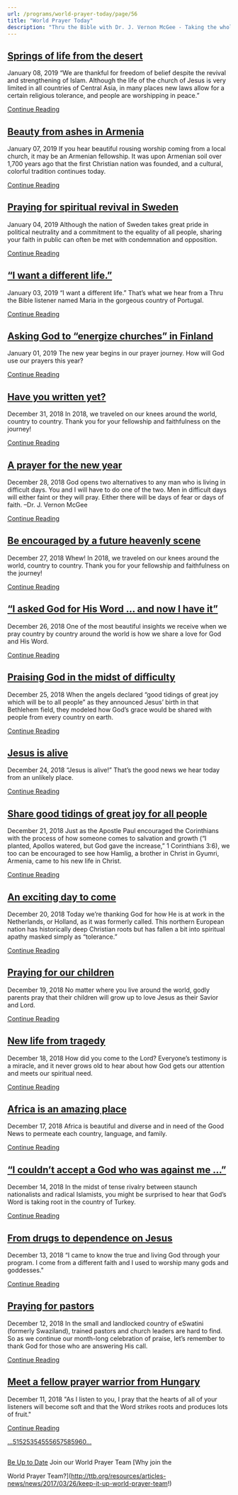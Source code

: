 ```yaml
---
url: /programs/world-prayer-today/page/56
title: "World Prayer Today"
description: "Thru the Bible with Dr. J. Vernon McGee - Taking the whole Word to the whole world"
---
```







## [Springs of life from the desert](../world-prayer-today/2019/01/08/springs-of-life-from-the-desert)


January 08, 2019
“We are thankful for freedom of belief despite the revival and strengthening of Islam. Although the life of the church of Jesus is very limited in all countries of Central Asia, in many places new laws allow for a certain religious tolerance, and people are worshipping in peace.”


[Continue Reading](../world-prayer-today/2019/01/08/springs-of-life-from-the-desert)




## [Beauty from ashes in Armenia](../world-prayer-today/2019/01/07/beauty-from-ashes-in-armenia)


January 07, 2019
If you hear beautiful rousing worship coming from a local church, it may be an Armenian fellowship. It was upon Armenian soil over 1,700 years ago that the first Christian nation was founded, and a cultural, colorful tradition continues today. 


[Continue Reading](../world-prayer-today/2019/01/07/beauty-from-ashes-in-armenia)




## [Praying for spiritual revival in Sweden](../world-prayer-today/2019/01/04/praying-for-spiritual-revival-in-sweden)


January 04, 2019
Although the nation of Sweden takes great pride in political neutrality and a commitment to the equality of all people, sharing your faith in public can often be met with condemnation and opposition.


[Continue Reading](../world-prayer-today/2019/01/04/praying-for-spiritual-revival-in-sweden)




## [“I want a different life.”](../world-prayer-today/2019/01/03/i-want-a-different-life-)


January 03, 2019
“I want a different life.” That’s what we hear from a Thru the Bible listener named Maria in the gorgeous country of Portugal.


[Continue Reading](../world-prayer-today/2019/01/03/i-want-a-different-life-)




## [Asking God to “energize churches” in Finland](../world-prayer-today/2019/01/01/asking-god-to-energize-churches-in-finland)


January 01, 2019
The new year begins in our prayer journey. How will God use our prayers this year? 


[Continue Reading](../world-prayer-today/2019/01/01/asking-god-to-energize-churches-in-finland)




## [Have you written yet?](../world-prayer-today/2018/12/31/have-you-written-yet)


December 31, 2018
In 2018, we traveled on our knees around the world, country to country. Thank you for your fellowship and faithfulness on the journey! 


[Continue Reading](../world-prayer-today/2018/12/31/have-you-written-yet)




## [A prayer for the new year](../world-prayer-today/2018/12/28/a-prayer-for-the-new-year)


December 28, 2018
God opens two alternatives to any man who is living in difficult days. You and I will have to do one of the two. Men in difficult days will either faint or they will pray. Either there will be days of fear or days of faith. –Dr. J. Vernon McGee


[Continue Reading](../world-prayer-today/2018/12/28/a-prayer-for-the-new-year)




## [Be encouraged by a future heavenly scene](../world-prayer-today/2018/12/27/be-encouraged-by-a-future-heavenly-scene)


December 27, 2018
Whew! In 2018, we traveled on our knees around the world, country to country. Thank you for your fellowship and faithfulness on the journey! 


[Continue Reading](../world-prayer-today/2018/12/27/be-encouraged-by-a-future-heavenly-scene)




## [“I asked God for His Word … and now I have it”](../world-prayer-today/2018/12/26/i-asked-god-for-his-word-and-now-i-have-it)


December 26, 2018
One of the most beautiful insights we receive when we pray country by country around the world is how we share a love for God and His Word. 


[Continue Reading](../world-prayer-today/2018/12/26/i-asked-god-for-his-word-and-now-i-have-it)




## [Praising God in the midst of difficulty](../world-prayer-today/2018/12/25/praising-god-in-the-midst-of-difficulty)


December 25, 2018
When the angels declared “good tidings of great joy which will be to all people” as they announced Jesus’ birth in that Bethlehem field, they modeled how God’s grace would be shared with people from every country on earth. 


[Continue Reading](../world-prayer-today/2018/12/25/praising-god-in-the-midst-of-difficulty)




## [Jesus is alive](../world-prayer-today/2018/12/24/jesus-is-alive)


December 24, 2018
“Jesus is alive!” That’s the good news we hear today from an unlikely place. 


[Continue Reading](../world-prayer-today/2018/12/24/jesus-is-alive)




## [Share good tidings of great joy for all people](../world-prayer-today/2018/12/21/share-good-tidings-of-great-joy-for-all-people)


December 21, 2018
Just as the Apostle Paul encouraged the Corinthians with the process of how someone comes to salvation and growth (“I planted, Apollos watered, but God gave the increase,” 1 Corinthians 3:6), we too can be encouraged to see how Hamlig, a brother in Christ in Gyumri, Armenia, came to his new life in Christ. 


[Continue Reading](../world-prayer-today/2018/12/21/share-good-tidings-of-great-joy-for-all-people)




## [An exciting day to come](../world-prayer-today/2018/12/20/an-exciting-day-to-come)


December 20, 2018
Today we’re thanking God for how He is at work in the Netherlands, or Holland, as it was formerly called. This northern European nation has historically deep Christian roots but has fallen a bit into spiritual apathy masked simply as “tolerance.”


[Continue Reading](../world-prayer-today/2018/12/20/an-exciting-day-to-come)




## [Praying for our children](../world-prayer-today/2018/12/19/praying-for-our-children)


December 19, 2018
No matter where you live around the world, godly parents pray that their children will grow up to love Jesus as their Savior and Lord. 


[Continue Reading](../world-prayer-today/2018/12/19/praying-for-our-children)




## [New life from tragedy](../world-prayer-today/2018/12/18/new-life-from-tragedy)


December 18, 2018
How did you come to the Lord? Everyone’s testimony is a miracle, and it never grows old to hear about how God gets our attention and meets our spiritual need. 


[Continue Reading](../world-prayer-today/2018/12/18/new-life-from-tragedy)




## [Africa is an amazing place](../world-prayer-today/2018/12/17/africa-is-an-amazing-place)


December 17, 2018
Africa is beautiful and diverse and in need of the Good News to permeate each country, language, and family. 


[Continue Reading](../world-prayer-today/2018/12/17/africa-is-an-amazing-place)




## [“I couldn’t accept a God who was against me …”](../world-prayer-today/2018/12/14/i-couldn-t-accept-a-god-who-was-against-me)


December 14, 2018
In the midst of tense rivalry between staunch nationalists and radical Islamists, you might be surprised to hear that God’s Word is taking root in the country of Turkey. 


[Continue Reading](../world-prayer-today/2018/12/14/i-couldn-t-accept-a-god-who-was-against-me)




## [From drugs to dependence on Jesus](../world-prayer-today/2018/12/13/from-drugs-to-dependence-on-jesus)


December 13, 2018
“I came to know the true and living God through your program. I come from a different faith and I used to worship many gods and goddesses."


[Continue Reading](../world-prayer-today/2018/12/13/from-drugs-to-dependence-on-jesus)




## [Praying for pastors](../world-prayer-today/2018/12/12/praying-for-pastors)


December 12, 2018
In the small and landlocked country of eSwatini (formerly Swaziland), trained pastors and church leaders are hard to find. So as we continue our month-long celebration of praise, let’s remember to thank God for those who are answering His call.


[Continue Reading](../world-prayer-today/2018/12/12/praying-for-pastors)




## [Meet a fellow prayer warrior from Hungary](../world-prayer-today/2018/12/11/meet-a-fellow-prayer-warrior-from-hungary)


December 11, 2018
"As I listen to you, I pray that the hearts of all of your listeners will become soft and that the Word strikes roots and produces lots of fruit."


[Continue Reading](../world-prayer-today/2018/12/11/meet-a-fellow-prayer-warrior-from-hungary)





[...](https://ttb.org/programs/world-prayer-today/page/50)[51](https://ttb.org/programs/world-prayer-today/page/51)[52](https://ttb.org/programs/world-prayer-today/page/52)[53](https://ttb.org/programs/world-prayer-today/page/53)[54](https://ttb.org/programs/world-prayer-today/page/54)[55](https://ttb.org/programs/world-prayer-today/page/55)[56](https://ttb.org/programs/world-prayer-today/page/56)[57](https://ttb.org/programs/world-prayer-today/page/57)[58](https://ttb.org/programs/world-prayer-today/page/58)[59](https://ttb.org/programs/world-prayer-today/page/59)[60](https://ttb.org/programs/world-prayer-today/page/60)[...](https://ttb.org/programs/world-prayer-today/page/61)





## 




[Be Up to Date](http://feeds.feedburner.com/WorldPrayerToday "World Prayer Today RSS Feed")
Join our World Prayer Team
[Why join the  

World Prayer Team?](http://ttb.org/resources/articles-news/news/2017/03/26/keep-it-up-world-prayer-team!)




